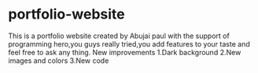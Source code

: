 # portfolio-website
This is a portfolio website created by Abujai paul with the support of programming hero,you guys really tried,you add features to your taste and feel free to ask any thing.
New improvements
1.Dark background
2.New images and colors
3.New code
